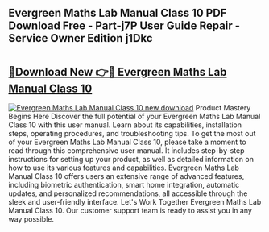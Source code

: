 ## Evergreen Maths Lab Manual Class 10 PDF Download Free - Part-j7P User Guide Repair - Service Owner Edition j1Dkc

# <h2><a href="http://bc63346.oget.top/?id=Evergreen+Maths+Lab+Manual+Class+10">🔗Download New 👉🔴 Evergreen Maths Lab Manual Class 10</a></h2>

[![Evergreen Maths Lab Manual Class 10 new download](https://i.imgur.com/5g1atiW.png)](http://bc63346.oget.top/?id=Evergreen+Maths+Lab+Manual+Class+10)
Product Mastery Begins Here Discover the full potential of your Evergreen Maths Lab Manual Class 10 with this user manual. Learn about its capabilities, installation steps, operating procedures, and troubleshooting tips. To get the most out of your Evergreen Maths Lab Manual Class 10, please take a moment to read through this comprehensive user manual. It includes step-by-step instructions for setting up your product, as well as detailed information on how to use its various features and capabilities. Evergreen Maths Lab Manual Class 10 offers users an extensive range of advanced features, including biometric authentication, smart home integration, automatic updates, and personalized recommendations, all accessible through the sleek and user-friendly interface. Let's Work Together Evergreen Maths Lab Manual Class 10. Our customer support team is ready to assist you in any way possible.
